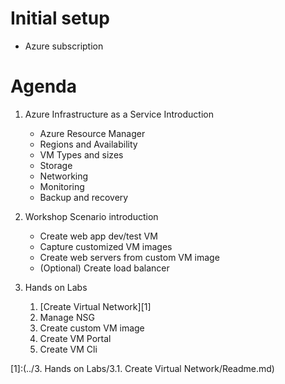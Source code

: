 # Initial setup
- Azure subscription 

# Agenda 
1. Azure Infrastructure as a Service Introduction 
    - Azure Resource Manager
    - Regions and Availability 
    - VM Types and sizes
    - Storage
    - Networking
    - Monitoring
    - Backup and recovery 

1. Workshop Scenario introduction
    - Create web app dev/test VM
    - Capture customized VM images
    - Create web servers from custom VM image
    - (Optional) Create load balancer

1. Hands on Labs
    1. [Create Virtual Network][1] 
    1. Manage NSG
    1. Create custom VM image
    1. Create VM Portal
    1. Create VM Cli


[1]:(../3. Hands on Labs/3.1. Create Virtual Network/Readme.md)

